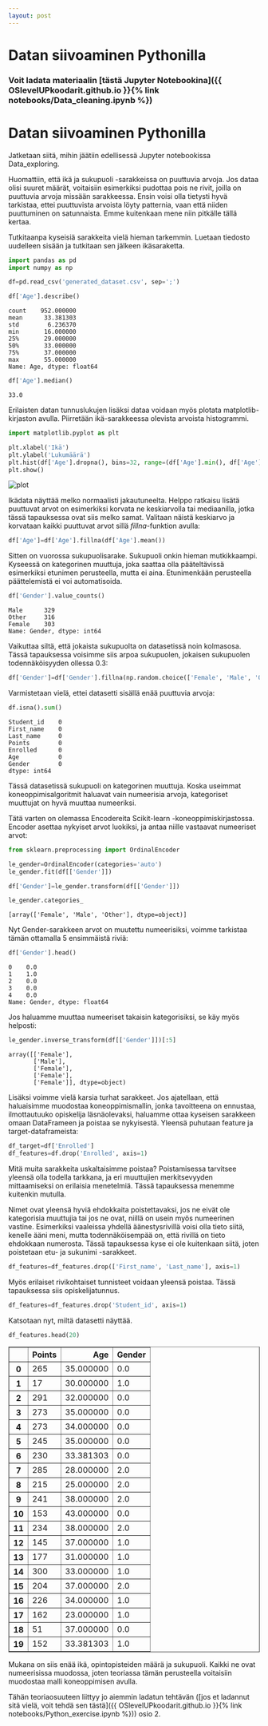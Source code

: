 ```yaml
---
layout: post
---
```


# Datan siivoaminen Pythonilla

### Voit ladata materiaalin [tästä Jupyter Notebookina]({{ OSlevelUPkoodarit.github.io }}{% link notebooks/Data_cleaning.ipynb %})


# Datan siivoaminen Pythonilla

Jatketaan siitä, mihin jäätiin edellisessä Jupyter notebookissa Data_exploring.

Huomattiin, että ikä ja sukupuoli -sarakkeissa on puuttuvia arvoja. Jos dataa olisi suuret määrät, voitaisiin esimerkiksi pudottaa pois ne rivit, joilla on puuttuvia arvoja missään sarakkeessa. Ensin voisi olla tietysti hyvä tarkistaa, ettei puuttuvista arvoista löyty patternia, vaan että niiden puuttuminen on satunnaista. Emme kuitenkaan mene niin pitkälle tällä kertaa.

Tutkitaanpa kyseisiä sarakkeita vielä hieman tarkemmin. Luetaan tiedosto uudelleen sisään ja tutkitaan sen jälkeen ikäsaraketta. 


```python
import pandas as pd
import numpy as np

df=pd.read_csv('generated_dataset.csv', sep=';')
```


```python
df['Age'].describe()
```




    count    952.000000
    mean      33.381303
    std        6.236370
    min       16.000000
    25%       29.000000
    50%       33.000000
    75%       37.000000
    max       55.000000
    Name: Age, dtype: float64




```python
df['Age'].median()
```




    33.0



Erilaisten datan tunnuslukujen lisäksi dataa voidaan myös plotata matplotlib-kirjaston avulla. Piirretään ikä-sarakkeessa olevista arvoista histogrammi.


```python
import matplotlib.pyplot as plt

plt.xlabel('Ikä')
plt.ylabel('Lukumäärä')
plt.hist(df['Age'].dropna(), bins=32, range=(df['Age'].min(), df['Age'].max()))
plt.show()
```


![plot](../../../css/output_5_0.png)


Ikädata näyttää melko normaalisti jakautuneelta. Helppo ratkaisu lisätä puuttuvat arvot on esimerkiksi korvata ne keskiarvolla tai mediaanilla, jotka tässä tapauksessa ovat siis melko samat. Valitaan näistä keskiarvo ja korvataan kaikki puuttuvat arvot sillä *fillna*-funktion avulla:


```python
df['Age']=df['Age'].fillna(df['Age'].mean())
```

Sitten on vuorossa sukupuolisarake. Sukupuoli onkin hieman mutkikkaampi. Kyseessä on kategorinen muuttuja, joka saattaa olla pääteltävissä esimerkiksi etunimen perusteella, mutta ei aina. Etunimenkään perusteella päättelemistä ei voi automatisoida.


```python
df['Gender'].value_counts()
```




    Male      329
    Other     316
    Female    303
    Name: Gender, dtype: int64



Vaikuttaa siltä, että jokaista sukupuolta on datasetissä noin kolmasosa. Tässä tapauksessa voisimme siis arpoa sukupuolen, jokaisen sukupuolen todennäköisyyden ollessa 0.3:


```python
df['Gender']=df['Gender'].fillna(np.random.choice(['Female', 'Male', 'Other'], p=[1/3, 1/3, 1/3]))
```

Varmistetaan vielä, ettei datasetti sisällä enää puuttuvia arvoja:


```python
df.isna().sum()
```




    Student_id    0
    First_name    0
    Last_name     0
    Points        0
    Enrolled      0
    Age           0
    Gender        0
    dtype: int64



Tässä datasetissä sukupuoli on kategorinen muuttuja. Koska useimmat koneoppimisalgoritmit haluavat vain numeerisia arvoja, kategoriset muuttujat on hyvä muuttaa numeeriksi. 

Tätä varten on olemassa Encodereita Scikit-learn -koneoppimiskirjastossa. Encoder asettaa nykyiset arvot luokiksi, ja antaa niille vastaavat numeeriset arvot:


```python
from sklearn.preprocessing import OrdinalEncoder

le_gender=OrdinalEncoder(categories='auto')
le_gender.fit(df[['Gender']])

df['Gender']=le_gender.transform(df[['Gender']])

le_gender.categories_
```




    [array(['Female', 'Male', 'Other'], dtype=object)]



Nyt Gender-sarakkeen arvot on muutettu numeerisiksi, voimme tarkistaa tämän ottamalla 5 ensimmäistä riviä:


```python
df['Gender'].head()
```




    0    0.0
    1    1.0
    2    0.0
    3    0.0
    4    0.0
    Name: Gender, dtype: float64



Jos haluamme muuttaa numeeriset takaisin kategorisiksi, se käy myös helposti:


```python
le_gender.inverse_transform(df[['Gender']])[:5]
```




    array([['Female'],
           ['Male'],
           ['Female'],
           ['Female'],
           ['Female']], dtype=object)



Lisäksi voimme vielä karsia turhat sarakkeet. Jos ajatellaan, että haluaisimme muodostaa koneoppimismallin, jonka tavoitteena on ennustaa, ilmottautuuko opiskelija läsnäolevaksi, haluamme ottaa kyseisen sarakkeen omaan DataFrameen ja poistaa se nykyisestä. Yleensä puhutaan feature ja target-dataframeista:


```python
df_target=df['Enrolled']
df_features=df.drop('Enrolled', axis=1)
```

Mitä muita sarakkeita uskaltaisimme poistaa?
Poistamisessa tarvitsee yleensä olla todella tarkkana, ja eri muuttujien merkitsevyyden mittaamiseksi on erilaisia menetelmiä. Tässä tapauksessa menemme kuitenkin mutulla.

Nimet ovat yleensä hyviä ehdokkaita poistettavaksi, jos ne eivät ole kategorisia muuttujia tai jos ne ovat, niillä on usein myös numeerinen vastine. Esimerkiksi vaaleissa yhdellä äänestysrivillä voisi olla tieto siitä, kenelle ääni meni, mutta todennäköisempää on, että rivillä on tieto ehdokkaan numerosta. Tässä tapauksessa kyse ei ole kuitenkaan siitä, joten poistetaan etu- ja sukunimi -sarakkeet.


```python
df_features=df_features.drop(['First_name', 'Last_name'], axis=1)
```

Myös erilaiset rivikohtaiset tunnisteet voidaan yleensä poistaa. Tässä tapauksessa siis opiskelijatunnus.


```python
df_features=df_features.drop('Student_id', axis=1)
```

Katsotaan nyt, miltä datasetti näyttää.


```python
df_features.head(20)
```




<div>
<style scoped>
    .dataframe tbody tr th:only-of-type {
        vertical-align: middle;
    }

    .dataframe tbody tr th {
        vertical-align: top;
    }

    .dataframe thead th {
        text-align: right;
    }
</style>
<table border="1" class="dataframe">
  <thead>
    <tr style="text-align: right;">
      <th></th>
      <th>Points</th>
      <th>Age</th>
      <th>Gender</th>
    </tr>
  </thead>
  <tbody>
    <tr>
      <th>0</th>
      <td>265</td>
      <td>35.000000</td>
      <td>0.0</td>
    </tr>
    <tr>
      <th>1</th>
      <td>17</td>
      <td>30.000000</td>
      <td>1.0</td>
    </tr>
    <tr>
      <th>2</th>
      <td>291</td>
      <td>32.000000</td>
      <td>0.0</td>
    </tr>
    <tr>
      <th>3</th>
      <td>273</td>
      <td>35.000000</td>
      <td>0.0</td>
    </tr>
    <tr>
      <th>4</th>
      <td>273</td>
      <td>34.000000</td>
      <td>0.0</td>
    </tr>
    <tr>
      <th>5</th>
      <td>245</td>
      <td>35.000000</td>
      <td>0.0</td>
    </tr>
    <tr>
      <th>6</th>
      <td>230</td>
      <td>33.381303</td>
      <td>0.0</td>
    </tr>
    <tr>
      <th>7</th>
      <td>285</td>
      <td>28.000000</td>
      <td>2.0</td>
    </tr>
    <tr>
      <th>8</th>
      <td>215</td>
      <td>25.000000</td>
      <td>2.0</td>
    </tr>
    <tr>
      <th>9</th>
      <td>241</td>
      <td>38.000000</td>
      <td>2.0</td>
    </tr>
    <tr>
      <th>10</th>
      <td>153</td>
      <td>43.000000</td>
      <td>0.0</td>
    </tr>
    <tr>
      <th>11</th>
      <td>234</td>
      <td>38.000000</td>
      <td>2.0</td>
    </tr>
    <tr>
      <th>12</th>
      <td>145</td>
      <td>37.000000</td>
      <td>1.0</td>
    </tr>
    <tr>
      <th>13</th>
      <td>177</td>
      <td>31.000000</td>
      <td>1.0</td>
    </tr>
    <tr>
      <th>14</th>
      <td>300</td>
      <td>33.000000</td>
      <td>1.0</td>
    </tr>
    <tr>
      <th>15</th>
      <td>204</td>
      <td>37.000000</td>
      <td>2.0</td>
    </tr>
    <tr>
      <th>16</th>
      <td>226</td>
      <td>34.000000</td>
      <td>1.0</td>
    </tr>
    <tr>
      <th>17</th>
      <td>162</td>
      <td>23.000000</td>
      <td>1.0</td>
    </tr>
    <tr>
      <th>18</th>
      <td>51</td>
      <td>37.000000</td>
      <td>0.0</td>
    </tr>
    <tr>
      <th>19</th>
      <td>152</td>
      <td>33.381303</td>
      <td>1.0</td>
    </tr>
  </tbody>
</table>
</div>



Mukana on siis enää ikä, opintopisteiden määrä ja sukupuoli. Kaikki ne ovat numeerisissa muodossa, joten teoriassa tämän perusteella voitaisiin muodostaa malli koneoppimisen avulla.

Tähän teoriaosuuteen liittyy jo aiemmin ladatun tehtävän ([jos et ladannut sitä vielä, voit tehdä sen tästä]({{ OSlevelUPkoodarit.github.io }}{% link notebooks/Python_exercise.ipynb %})) osio 2.





